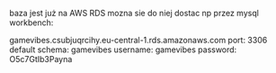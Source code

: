 







baza jest już na AWS RDS
mozna sie do niej dostac np przez mysql workbench:

gamevibes.csubjuqrcihy.eu-central-1.rds.amazonaws.com
port: 3306
default schema: gamevibes
username: gamevibes
password: O5c7GtIb3Payna
